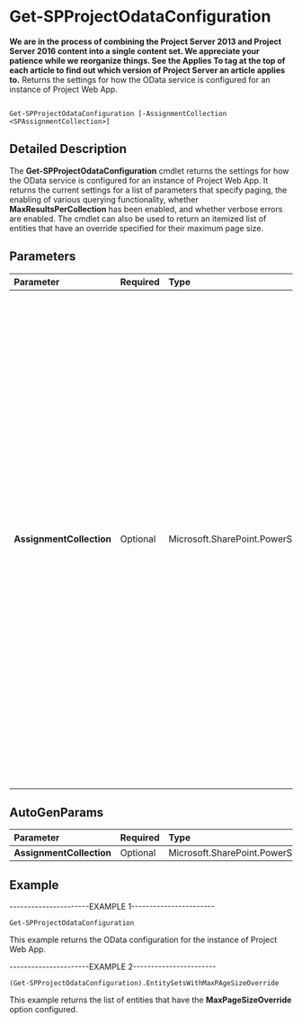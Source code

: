 

# Get-SPProjectOdataConfiguration
 **We are in the process of combining the Project Server 2013 and Project Server 2016 content into a single content set. We appreciate your patience while we reorganize things. See the Applies To tag at the top of each article to find out which version of Project Server an article applies to.**
Returns the settings for how the OData service is configured for an instance of Project Web App.
  
    
    


```

Get-SPProjectOdataConfiguration [-AssignmentCollection <SPAssignmentCollection>]
```


## Detailed Description

The **Get-SPProjectOdataConfiguration** cmdlet returns the settings for how the OData service is configured for an instance of Project Web App. It returns the current settings for a list of parameters that specify paging, the enabling of various querying functionality, whether **MaxResultsPerCollection** has been enabled, and whether verbose errors are enabled. The cmdlet can also be used to return an itemized list of entities that have an override specified for their maximum page size.
  
    
    

## Parameters



|**Parameter**|**Required**|**Type**|**Description**|
|:-----|:-----|:-----|:-----|
|**AssignmentCollection** <br/> |Optional  <br/> |Microsoft.SharePoint.PowerShell.SPAssignmentCollection  <br/> |Manages objects for the purpose of proper disposal. Use of objects, such as **SPWeb** or **SPSite**, can use large amounts of memory and use of these objects in Windows PowerShell scripts requires proper memory management. Using the **SPAssignment** object, you can assign objects to a variable and dispose of the objects after they are needed to free up memory. When **SPWeb**, **SPSite**, or **SPSiteAdministration** objects are used, the objects are automatically disposed of if an assignment collection or the **Global** parameter is not used. <br/> > [!NOTE]> When the **Global** parameter is used, all objects are contained in the global store. If objects are not immediately used, or disposed of by using the **Stop-SPAssignment** command, an out-of-memory scenario can occur.          |
   

## AutoGenParams



|**Parameter**|**Required**|**Type**|**Description**|
|:-----|:-----|:-----|:-----|
|**AssignmentCollection** <br/> |Optional  <br/> |Microsoft.SharePoint.PowerShell.SPAssignmentCollection  <br/> ||
   

## Example

----------------------EXAMPLE 1-----------------------
  
    
    

```
Get-SPProjectOdataConfiguration
```

This example returns the OData configuration for the instance of Project Web App.
  
    
    
----------------------EXAMPLE 2-----------------------
  
    
    



```
(Get-SPProjectOdataConfiguration).EntitySetsWithMaxPAgeSizeOverride
```

This example returns the list of entities that have the **MaxPageSizeOverride** option configured.
  
    
    
